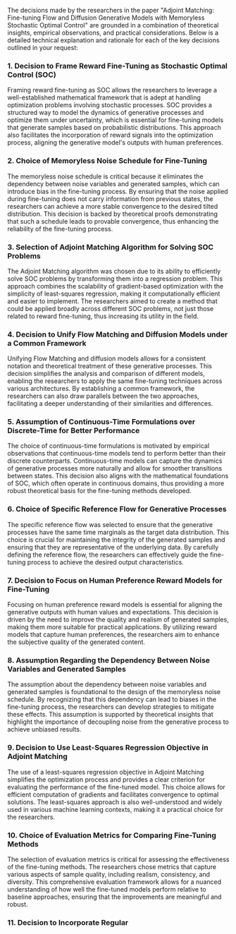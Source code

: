The decisions made by the researchers in the paper "Adjoint Matching: Fine-tuning Flow and Diffusion Generative Models with Memoryless Stochastic Optimal Control" are grounded in a combination of theoretical insights, empirical observations, and practical considerations. Below is a detailed technical explanation and rationale for each of the key decisions outlined in your request:

### 1. Decision to Frame Reward Fine-Tuning as Stochastic Optimal Control (SOC)
Framing reward fine-tuning as SOC allows the researchers to leverage a well-established mathematical framework that is adept at handling optimization problems involving stochastic processes. SOC provides a structured way to model the dynamics of generative processes and optimize them under uncertainty, which is essential for fine-tuning models that generate samples based on probabilistic distributions. This approach also facilitates the incorporation of reward signals into the optimization process, aligning the generative model's outputs with human preferences.

### 2. Choice of Memoryless Noise Schedule for Fine-Tuning
The memoryless noise schedule is critical because it eliminates the dependency between noise variables and generated samples, which can introduce bias in the fine-tuning process. By ensuring that the noise applied during fine-tuning does not carry information from previous states, the researchers can achieve a more stable convergence to the desired tilted distribution. This decision is backed by theoretical proofs demonstrating that such a schedule leads to provable convergence, thus enhancing the reliability of the fine-tuning process.

### 3. Selection of Adjoint Matching Algorithm for Solving SOC Problems
The Adjoint Matching algorithm was chosen due to its ability to efficiently solve SOC problems by transforming them into a regression problem. This approach combines the scalability of gradient-based optimization with the simplicity of least-squares regression, making it computationally efficient and easier to implement. The researchers aimed to create a method that could be applied broadly across different SOC problems, not just those related to reward fine-tuning, thus increasing its utility in the field.

### 4. Decision to Unify Flow Matching and Diffusion Models under a Common Framework
Unifying Flow Matching and diffusion models allows for a consistent notation and theoretical treatment of these generative processes. This decision simplifies the analysis and comparison of different models, enabling the researchers to apply the same fine-tuning techniques across various architectures. By establishing a common framework, the researchers can also draw parallels between the two approaches, facilitating a deeper understanding of their similarities and differences.

### 5. Assumption of Continuous-Time Formulations over Discrete-Time for Better Performance
The choice of continuous-time formulations is motivated by empirical observations that continuous-time models tend to perform better than their discrete counterparts. Continuous-time models can capture the dynamics of generative processes more naturally and allow for smoother transitions between states. This decision also aligns with the mathematical foundations of SOC, which often operate in continuous domains, thus providing a more robust theoretical basis for the fine-tuning methods developed.

### 6. Choice of Specific Reference Flow for Generative Processes
The specific reference flow was selected to ensure that the generative processes have the same time marginals as the target data distribution. This choice is crucial for maintaining the integrity of the generated samples and ensuring that they are representative of the underlying data. By carefully defining the reference flow, the researchers can effectively guide the fine-tuning process to achieve the desired output characteristics.

### 7. Decision to Focus on Human Preference Reward Models for Fine-Tuning
Focusing on human preference reward models is essential for aligning the generative outputs with human values and expectations. This decision is driven by the need to improve the quality and realism of generated samples, making them more suitable for practical applications. By utilizing reward models that capture human preferences, the researchers aim to enhance the subjective quality of the generated content.

### 8. Assumption Regarding the Dependency Between Noise Variables and Generated Samples
The assumption about the dependency between noise variables and generated samples is foundational to the design of the memoryless noise schedule. By recognizing that this dependency can lead to biases in the fine-tuning process, the researchers can develop strategies to mitigate these effects. This assumption is supported by theoretical insights that highlight the importance of decoupling noise from the generative process to achieve unbiased results.

### 9. Decision to Use Least-Squares Regression Objective in Adjoint Matching
The use of a least-squares regression objective in Adjoint Matching simplifies the optimization process and provides a clear criterion for evaluating the performance of the fine-tuned model. This choice allows for efficient computation of gradients and facilitates convergence to optimal solutions. The least-squares approach is also well-understood and widely used in various machine learning contexts, making it a practical choice for the researchers.

### 10. Choice of Evaluation Metrics for Comparing Fine-Tuning Methods
The selection of evaluation metrics is critical for assessing the effectiveness of the fine-tuning methods. The researchers chose metrics that capture various aspects of sample quality, including realism, consistency, and diversity. This comprehensive evaluation framework allows for a nuanced understanding of how well the fine-tuned models perform relative to baseline approaches, ensuring that the improvements are meaningful and robust.

### 11. Decision to Incorporate Regular